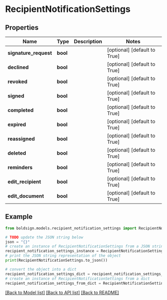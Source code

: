 # RecipientNotificationSettings


## Properties

Name | Type | Description | Notes
------------ | ------------- | ------------- | -------------
**signature_request** | **bool** |  | [optional] [default to True]
**declined** | **bool** |  | [optional] [default to True]
**revoked** | **bool** |  | [optional] [default to True]
**signed** | **bool** |  | [optional] [default to True]
**completed** | **bool** |  | [optional] [default to True]
**expired** | **bool** |  | [optional] [default to True]
**reassigned** | **bool** |  | [optional] [default to True]
**deleted** | **bool** |  | [optional] [default to True]
**reminders** | **bool** |  | [optional] [default to True]
**edit_recipient** | **bool** |  | [optional] [default to True]
**edit_document** | **bool** |  | [optional] [default to True]

## Example

```python
from boldsign.models.recipient_notification_settings import RecipientNotificationSettings

# TODO update the JSON string below
json = "{}"
# create an instance of RecipientNotificationSettings from a JSON string
recipient_notification_settings_instance = RecipientNotificationSettings.from_json(json)
# print the JSON string representation of the object
print(RecipientNotificationSettings.to_json())

# convert the object into a dict
recipient_notification_settings_dict = recipient_notification_settings_instance.to_dict()
# create an instance of RecipientNotificationSettings from a dict
recipient_notification_settings_from_dict = RecipientNotificationSettings.from_dict(recipient_notification_settings_dict)
```
[[Back to Model list]](../README.md#documentation-for-models) [[Back to API list]](../README.md#documentation-for-api-endpoints) [[Back to README]](../README.md)


